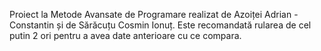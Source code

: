 Proiect la Metode Avansate de Programare realizat de Azoiței Adrian - Constantin și de Sărăcuțu Cosmin Ionuț.
Este recomandată rularea de cel putin 2 ori pentru a avea date anterioare cu ce compara.